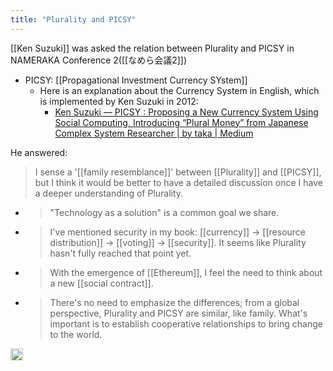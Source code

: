 ```yaml
---
title: "Plurality and PICSY"
---
```


[[Ken Suzuki]] was asked the relation between Plurality and PICSY in NAMERAKA Conference 2([[なめら会議2]])
- PICSY: [[Propagational Investment Currency SYstem]]
    - Here is an explanation about the Currency System in English, which is implemented by Ken Suzuki in 2012:
        - [Ken Suzuki — PICSY : Proposing a New Currency System Using Social Computing, Introducing “Plural Money” from Japanese Complex System Researcher | by taka | Medium](https://medium.com/@tkgshn/ken-suzuki-picsy-proposing-a-new-currency-system-using-social-computing-introducing-plural-771d5d8ebdf6)

He answered:
> I sense a '[[family resemblance]]' between [[Plurality]] and [[PICSY]], but I think it would be better to have a detailed discussion once I have a deeper understanding of Plurality.
- >  "Technology as a solution" is a common goal we share.
- >  I've mentioned security in my book: [[currency]] → [[resource distribution]] → [[voting]] → [[security]]. It seems like Plurality hasn't fully reached that point yet.
- >  With the emergence of [[Ethereum]], I feel the need to think about a new [[social contract]].
- >  There's no need to emphasize the differences; from a global perspective, Plurality and PICSY are similar, like family. What's important is to establish cooperative relationships to bring change to the world.

<img src='https://scrapbox.io/api/pages/nishio-en/en/icon' alt='en.icon' height="19.5"/>
